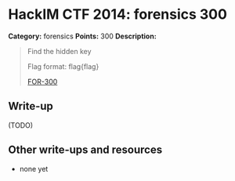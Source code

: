 # HackIM CTF 2014: forensics 300

**Category:** forensics
**Points:** 300
**Description:**

> Find the hidden key
>
> Flag format: flag{flag}
>
> [FOR-300](FOR-300)

## Write-up

(TODO)

## Other write-ups and resources

* none yet
